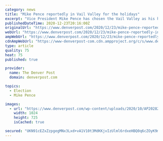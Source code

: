 ```yaml
---
category: news
title: "Mike Pence reportedly in Vail Valley for the holidays"
excerpt: "Vice President Mike Pence has chosen the Vail Valley as his holiday destination, according to multiple sources."
publishedDateTime: 2020-12-23T20:16:00Z
originalUrl: "https://www.denverpost.com/2020/12/23/mike-pence-reportedly-in-vail-valley-for-the-holidays/"
webUrl: "https://www.denverpost.com/2020/12/23/mike-pence-reportedly-in-vail-valley-for-the-holidays/"
ampWebUrl: "https://www.denverpost.com/2020/12/23/mike-pence-reportedly-in-vail-valley-for-the-holidays/amp/"
cdnAmpWebUrl: "https://www-denverpost-com.cdn.ampproject.org/c/s/www.denverpost.com/2020/12/23/mike-pence-reportedly-in-vail-valley-for-the-holidays/amp/"
type: article
quality: 75
heat: 75
published: true

provider:
  name: The Denver Post
  domain: denverpost.com

topics:
  - Election
  - Mike Pence

images:
  - url: "https://www.denverpost.com/wp-content/uploads/2020/10/AP20282057099910.jpg?w=1024&h=725"
    width: 1024
    height: 725
    isCached: true

secured: "UKN91cEZxZzpgegMNx3Lxd+vA1V10t3MdKKjvIzUlml6rdxeHBQ0q6cZOyK9mTI33FKFDs2DQ+/Ok7FgXLSrX7I0okK63ZNBUyDW2YLowVCib/HqewLz/zoB7Z4XZ5xOC956kdv9D3ZYWqP+KwQOz4S6/RWOMK2maVCjDzSS9B3YFA40m7gRYZkQ7DdQBPw/2bJzVjHtrGzzJyF2KruS+E8UANxLkVglg7THcVGC5St5MYGljcim+RVSiU3sN2pAoYUzP1PZya+C3cwBW/agiBaggplCjAueAVhqeRpZJWHH2tDZbU6X4KDs37Lpe5ft2z3XVa1RFk6fTw187dR/uJu8oUDNN4dvbsd9wPxBVCw=;iG4a4lKSm9FUUl29dZCq1A=="
---
```


